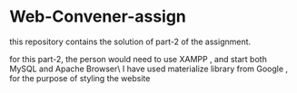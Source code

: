 # Web-Convener-assign
this repository contains the solution of part-2 of the assignment.

for this part-2, the person would need to use XAMPP , and start both MySQL and Apache Browser\\
I have used materialize library from Google , for the purpose of styling the website
